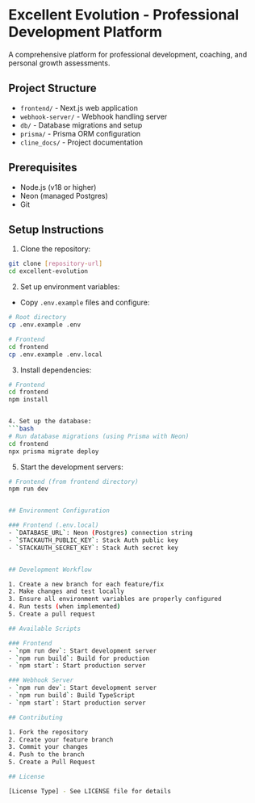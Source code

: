 # Excellent Evolution - Professional Development Platform

A comprehensive platform for professional development, coaching, and personal growth assessments.

## Project Structure

- `frontend/` - Next.js web application
- `webhook-server/` - Webhook handling server
- `db/` - Database migrations and setup
- `prisma/` - Prisma ORM configuration
- `cline_docs/` - Project documentation

## Prerequisites

- Node.js (v18 or higher)
- Neon (managed Postgres)
- Git

## Setup Instructions

1. Clone the repository:
```bash
git clone [repository-url]
cd excellent-evolution
```

2. Set up environment variables:
- Copy `.env.example` files and configure:
```bash
# Root directory
cp .env.example .env

# Frontend
cd frontend
cp .env.example .env.local
```

3. Install dependencies:
```bash
# Frontend
cd frontend
npm install


4. Set up the database:
```bash
# Run database migrations (using Prisma with Neon)
cd frontend
npx prisma migrate deploy
```

5. Start the development servers:
```bash
# Frontend (from frontend directory)
npm run dev


## Environment Configuration

### Frontend (.env.local)
- `DATABASE_URL`: Neon (Postgres) connection string
- `STACKAUTH_PUBLIC_KEY`: Stack Auth public key
- `STACKAUTH_SECRET_KEY`: Stack Auth secret key


## Development Workflow

1. Create a new branch for each feature/fix
2. Make changes and test locally
3. Ensure all environment variables are properly configured
4. Run tests (when implemented)
5. Create a pull request

## Available Scripts

### Frontend
- `npm run dev`: Start development server
- `npm run build`: Build for production
- `npm start`: Start production server

### Webhook Server
- `npm run dev`: Start development server
- `npm run build`: Build TypeScript
- `npm start`: Start production server

## Contributing

1. Fork the repository
2. Create your feature branch
3. Commit your changes
4. Push to the branch
5. Create a Pull Request

## License

[License Type] - See LICENSE file for details
